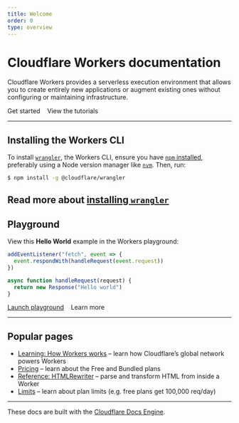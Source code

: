 ```yaml
---
title: Welcome
order: 0
type: overview
---
```


<ContentColumn>

# Cloudflare Workers documentation

Cloudflare Workers provides a serverless execution environment that allows you to create entirely new applications or augment existing ones without configuring or maintaining infrastructure.

<Link to="/learning/getting-started" className="Button Button-is-docs-primary">Get started</Link> &nbsp;&nbsp; <Link to="/tutorials" className="Button Button-is-docs-secondary">View the tutorials</Link>

--------------------------------

## Installing the Workers CLI

To install [`wrangler`](https://github.com/cloudflare/wrangler), the Workers CLI, ensure you have [`npm` installed](https://www.npmjs.com/get-npm), preferably using a Node version manager like [`nvm`](https://github.com/nvm-sh/nvm#installing-and-updating). Then, run:

```sh
$ npm install -g @cloudflare/wrangler
```

Read more about [installing `wrangler`](/cli-wrangler/install-update)
--------------------------------

## Playground

View this __Hello World__ example in the Workers playground:

```javascript
addEventListener("fetch", event => {
  event.respondWith(handleRequest(event.request))
})

async function handleRequest(request) {
  return new Response("Hello world")
}
```

<a href="https://cloudflareworkers.com/#36ebe026bf3510a2e5acace89c09829f:about:blank" className="Button Button-is-docs-primary">Launch playground</a> &nbsp;&nbsp; <Link to="/learning/playground" className="Button Button-is-docs-secondary">Learn more</Link>

--------------------------------

## Popular pages

- [Learning: How Workers works](/learning/how-workers-works) – learn how Cloudflare’s global network powers Workers
- [Pricing](/platform/pricing) – learn about the Free and Bundled plans
- [Reference: HTMLRewriter](/runtime-apis/html-rewriter) – parse and transform HTML from inside a Worker
- [Limits](/platform/limits) – learn about plan limits (e.g. free plans get 100,000 req/day)

--------------------------------

These docs are built with the [Cloudflare Docs Engine](https://developers.cloudflare.com/docs-engine/).

</ContentColumn>
